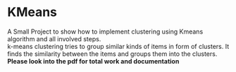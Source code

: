 # KMeans
A Small Project to show how to implement clustering using Kmeans algorithm and all involved steps.  
k-means clustering tries to group similar kinds of items in form of clusters. It finds the similarity between the items and groups them into the clusters.  
**Please look into the pdf for total work and documentation**
